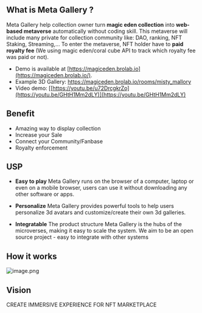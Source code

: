 
## What is Meta Gallery ?
Meta Gallery help collection owner turn **magic eden collection** into **web-based metaverse** automatically without coding skill.  This metaverse will include many private for collection community like: DAO, ranking, NFT Staking, Streaming,... To enter the metaverse, NFT holder have to **paid royalty fee** (We using magic eden/coral cube API to track which royalty fee was paid or not).

- Demo is available at  [https://magiceden.brolab.io](https://magiceden.brolab.io/). 
- Example 3D Gallery: https://magiceden.brolab.io/rooms/misty_mallory
- Video demo: [[https://youtu.be/u72DrcgkrZo](https://youtu.be/GHtH1Mm2dLY)](https://youtu.be/GHtH1Mm2dLY)
## Benefit 
- Amazing way to display collection
- Increase your Sale
- Connect your Community/Fanbase
- Royalty enforcement 

## USP
- **Easy to play**
Meta Gallery runs on the browser of a computer, laptop or even on a mobile browser, users can use it without downloading any other software or apps.

- **Personalize**
Meta Gallery provides powerful tools to help users personalize 3d avatars and customize/create their own 3d galleries.

- **Integratable**
The product structure Meta Gallery is the hubs of the microverses, making it easy to scale the system. We aim to be an open source project - easy to integrate with other systems

## How it works
![image.png](https://images.viblo.asia/49ee9866-15db-4da3-b361-4d0406e16de5.png)

## Vision
CREATE IMMERSIVE EXPERIENCE  FOR NFT MARKETPLACE
